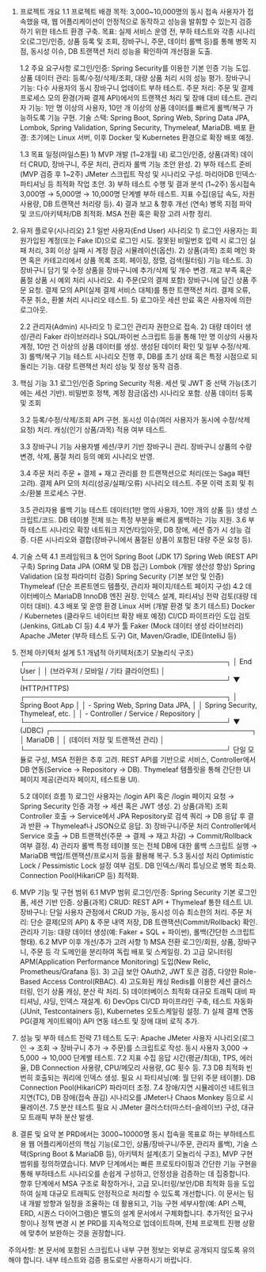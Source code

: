 1. 프로젝트 개요
    1.1 프로젝트 배경
        목적: 3,000~10,000명의 동시 접속 사용자가 접속했을 때, 웹 어플리케이션이 안정적으로 동작하고 성능을 발휘할 수 있는지 검증하기 위한 테스트 환경 구축.
        목표: 실제 서비스 운영 전, 부하 테스트와 각종 시나리오(로그인/인증, 상품 등록 및 조회, 장바구니, 주문, 데이터 롤백 등)를 통해 병목 지점, 동시성 이슈, DB 트랜잭션 처리 성능을 확인하여 개선점을 도출.
    
    1.2 주요 요구사항
        로그인/인증: Spring Security를 이용한 기본 인증 기능 도입.
        상품 데이터 관리: 등록/수정/삭제/조회, 대량 상품 처리 시의 성능 평가.
        장바구니 기능: 다수 사용자의 동시 장바구니 업데이트 부하 테스트.
        주문 처리: 주문 및 결제 프로세스 모의 환경(가짜 결제 API)에서의 트랜잭션 처리 및 장애 대비 테스트.
        관리자 기능: 1만 명 이상의 사용자, 10만 개 이상의 상품 데이터를 빠르게 롤백/복구 가능하도록 기능 구현.
        기술 스택: Spring Boot, Spring Web, Spring Data JPA, Lombok, Spring Validation, Spring Security, Thymeleaf, MariaDB.
        배포 환경: 초기에는 Linux 서버, 이후 Docker 및 Kubernetes 환경으로 확장 배포 예정.
   
    1.3 목표 일정(마일스톤)
        1) MVP 개발 (1~2개월 내)
            로그인/인증, 상품(과목) 데이터 CRUD, 장바구니, 주문 처리, 관리자 롤백 기능 초안 완성.
        2) 부하 테스트 준비 (MVP 검증 후 1~2주)
            JMeter 스크립트 작성 및 시나리오 구성.
            마리아DB 인덱스·파티셔닝 등 최적화 작업 초안.
        3) 부하 테스트 수행 및 결과 분석 (1~2주)
            동시접속 3,000명 → 5,000명 → 10,000명 단계별 부하 테스트.
            지표 수집(응답 속도, 자원 사용량, DB 트랜잭션 처리량 등).
        4) 결과 보고 & 향후 개선 (연속)
            병목 지점 파악 및 코드/아키텍처/DB 최적화.
            MSA 전환 혹은 확장 고려 사항 정리.
2. 유저 플로우(시나리오)
   2.1 일반 사용자(End User) 시나리오
       1) 로그인
           사용자는 회원가입된 계정(또는 Fake ID)으로 로그인 시도.
           잘못된 비밀번호 입력 시 로그인 실패 처리, 3회 이상 실패 시 계정 잠금 시뮬레이션(옵션).
       2) 상품(과목) 조회
           메인 화면 혹은 카테고리에서 상품 목록 조회.
           페이징, 정렬, 검색(필터링) 기능 테스트.
       3) 장바구니 담기 및 수정
           상품을 장바구니에 추가/삭제 및 개수 변경.
           재고 부족 혹은 품절 상품 시 예외 처리 시나리오.
       4) 주문(모의 결제 포함)
           장바구니에 담긴 상품 주문 요청.
           결제 모의 API(실제 결제 서비스 대체)를 통한 트랜잭션 처리.
           결제 오류, 주문 취소, 환불 처리 시나리오 테스트.
       5) 로그아웃
           세션 만료 혹은 사용자에 의한 로그아웃.
   
   2.2 관리자(Admin) 시나리오
       1) 로그인
          관리자 권한으로 접속.
       2) 대량 데이터 생성/관리
          Faker 라이브러리나 SQL/파이썬 스크립트 등을 통해 1만 명 이상의 사용자 계정, 10만 건 이상의 상품 데이터를 생성.
          생성된 데이터 확인 및 일부 수정/삭제.
       3) 롤백/복구 기능
          테스트 시나리오 진행 후, DB를 초기 상태 혹은 특정 시점으로 되돌리는 기능.
          대량 트랜잭션 처리 성능 및 정상 동작 검증.

3. 핵심 기능
   3.1 로그인/인증
       Spring Security 적용.
       세션 및 JWT 중 선택 가능(초기에는 세션 기반).
       비밀번호 정책, 계정 잠금(옵션) 시나리오 포함.
       상품 데이터 등록 및 조회
    
   3.2 등록/수정/삭제/조회 API 구현.
       동시성 이슈(여러 사용자가 동시에 수정/삭제 요청) 처리.
       캐싱(인기 상품/과목) 적용 여부 테스트. 
   
   3.3 장바구니 기능
       사용자별 세션/쿠키 기반 장바구니 관리.
       장바구니 상품의 수량 변경, 삭제, 품절 처리 등의 예외 시나리오 반영.
   
   3.4 주문 처리
       주문 + 결제 + 재고 관리를 한 트랜잭션으로 처리(또는 Saga 패턴 고려).
       결제 API 모의 처리(성공/실패/오류) 시나리오 테스트.
       주문 이력 조회 및 취소/환불 프로세스 구현.
   
   3.5 관리자용 롤백 기능
       테스트 데이터(1만 명의 사용자, 10만 개의 상품 등) 생성 스크립트/코드.
       DB 테이블 전체 또는 특정 부분을 빠르게 롤백하는 기능 지원. 
   3.6 부하 테스트 시나리오 확장
       네트워크 지연/타임아웃, DB 장애, 세션 증가 시 성능 검증.
       다른 시나리오와 결합(장바구니에서 품절된 상품이 포함된 대량 주문 요청 등).

4. 기술 스택
   4.1 프레임워크 & 언어
       Spring Boot (JDK 17)
           Spring Web (REST API 구축)
           Spring Data JPA (ORM 및 DB 접근)
           Lombok (개발 생산성 향상)
           Spring Validation (요청 파라미터 검증)
           Spring Security (기본 보안 및 인증)
           Thymeleaf (단순 프론트엔드 템플릿, 관리자 페이지/테스트 페이지 구성)
   4.2 데이터베이스
       MariaDB
           InnoDB 엔진 권장.
           인덱스 설계, 파티셔닝 전략 검토(대량 데이터 대비).
   4.3 배포 및 운영 환경
       Linux 서버 (개발 환경 및 초기 테스트)
       Docker / Kubernetes (클라우드 네이티브 확장 배포 예정)
       CI/CD 파이프라인 도입 검토(Jenkins, GitLab CI 등)
   4.4 부가 툴
       Faker (Mock 데이터 생성 라이브러리)
       Apache JMeter (부하 테스트 도구)
       Git, Maven/Gradle, IDE(IntelliJ 등)

5. 전체 아키텍처 설계
   5.1 개념적 아키텍처(초기 모놀리식 구조)
   ┌─────────────────────────────────────────┐
   │               End User                  │
   │  (브라우저 / 모바일 / 기타 클라이언트)          │
   └─────────────────────────────────────────┘
                ▼ (HTTP/HTTPS)
   ┌─────────────────────────────────────────┐
   │          Spring Boot App                │
   │  - Spring Web, Spring Data JPA,         │
   │    Spring Security, Thymeleaf, etc.     │
   │  - Controller / Service / Repository    │
   └─────────────────────────────────────────┘
                  ▼ (JDBC)
   ┌─────────────────────────────────────────┐
   │               MariaDB                   │
   │      (데이터 저장 및 트랜잭션 관리)            │
   └─────────────────────────────────────────┘
       단일 모듈로 구성, MSA 전환은 추후 고려.
       REST API를 기반으로 서비스, Controller에서 DB 연동(Service → Repository → DB).
       Thymeleaf 템플릿을 통해 간단한 UI 페이지 제공(관리자 페이지, 테스트용 UI).
   
   5.2 데이터 흐름
         1) 로그인
            사용자는 /login API 혹은 /login 페이지 요청 → Spring Security 인증 과정 → 세션 혹은 JWT 생성.
         2) 상품(과목) 조회
            Controller 호출 → Service에서 JPA Repository로 검색 쿼리 → DB 응답 후 결과 반환 → Thymeleaf나 JSON으로 응답.
         3) 장바구니/주문 처리
            Controller에서 Service 호출 → DB 트랜잭션(주문 → 결제 → 재고 차감) → Commit/Rollback 여부 결정.
         4) 관리자 롤백
            특정 테이블 또는 전체 DB에 대한 롤백 스크립트 실행 → MariaDB 백업/트랜잭션/프로시저 등을 활용해 복구.
   5.3 동시성 처리
        Optimistic Lock / Pessimistic Lock 설정 여부 검토.
        DB 인덱스/쿼리 튜닝으로 병목 최소화.
        Connection Pool(HikariCP 등) 최적화.
6. MVP 기능 및 구현 범위
   6.1 MVP 범위
       로그인/인증: Spring Security 기본 로그인 폼, 세션 기반 인증.
       상품(과목) CRUD: REST API + Thymeleaf 통한 테스트 UI.
       장바구니: 단일 사용자 관점에서 CRUD 가능, 동시성 이슈 최소한의 처리.
       주문 처리: 단순 결제(모의 API) & 주문 내역 저장, DB 트랜잭션(Commit/Rollback) 확인.
       관리자 기능: 대량 데이터 생성(예: Faker + SQL + 파이썬), 롤백(간단한 스크립트 형태).
   6.2 MVP 이후 개선/추가 고려 사항
       1) MSA 전환
          로그인/회원, 상품, 장바구니, 주문 등 각 도메인을 분리하여 독립 배포 및 스케일링.
       2) 고급 모니터링
          APM(Application Performance Monitoring) 도입(New Relic, Prometheus/Grafana 등).
       3) 고급 보안
          OAuth2, JWT 토큰 검증, 다양한 Role-Based Access Control(RBAC).
       4) 고도화된 캐싱
          Redis를 이용한 세션 클러스터링, 인기 상품 캐싱, 분산 락 처리.
       5) 데이터베이스 최적화
          대규모 트래픽 대비 파티셔닝, 샤딩, 인덱스 재설계.
       6) DevOps
          CI/CD 파이프라인 구축, 테스트 자동화(JUnit, Testcontainers 등), Kubernetes 오토스케일링 설정.
       7) 실제 결제 연동
          PG(결제 게이트웨이) API 연동 테스트 및 장애 대비 로직 추가.
7. 성능 및 부하 테스트 전략
   7.1 테스트 도구: Apache JMeter
       사용자 시나리오(로그인 → 조회 → 장바구니 추가 → 주문)를 스크립트로 작성.
       동시 사용자 3,000 → 5,000 → 10,000 단계별 테스트.
   7.2 지표 수집
       응답 시간(평균/최대), TPS, 에러율, DB Connection 사용량, CPU/메모리 사용량, GC 횟수 등.
   7.3 DB 최적화
       빈번히 호출되는 쿼리에 인덱스 생성.
       필요 시 파티셔닝(예: 월 단위 주문 테이블).
       DB Connection Pool(HikariCP) 파라미터 조정. 
   7.4 장애/지연 시뮬레이션
       네트워크 지연(TC), DB 장애(접속 끊김) 시나리오를 JMeter나 Chaos Monkey 등으로 시뮬레이션.
   7.5 분산 테스트
       필요 시 JMeter 클러스터(마스터-슬레이브) 구성, 대규모 트래픽 부하 분산 발생.
8. 결론 및 요약
  본 PRD에서는 3000~10000명 동시 접속을 목표로 하는 부하테스트용 웹 어플리케이션의 핵심 기능(로그인, 상품/장바구니/주문, 관리자 롤백), 기술 스택(Spring Boot & MariaDB 등), 아키텍처 설계(초기 모놀리식 구조), MVP 구현 범위를 정의하였습니다.
MVP 단계에서는 빠른 프로토타이핑과 간단한 기능 구현을 통해 부하테스트 시나리오를 손쉽게 구성하고, 안정성을 검증하는 데 집중합니다.
향후 단계에서 MSA 구조로 확장하거나, 고급 모니터링/보안/DB 최적화 등을 도입하여 실제 대규모 트래픽도 안정적으로 처리할 수 있도록 개선합니다.
이 문서는 팀 내 개발 방향과 일정을 조율하는 데 활용되고, 기능 구현 세부사항(예: API 스펙, ERD, 시퀀스 다이어그램)은 별도의 설계 문서에서 구체화합니다.
추가적인 요구사항이나 정책 변경 시 본 PRD를 지속적으로 업데이트하며, 전체 프로젝트 진행 상황에 맞추어 보완하는 것을 권장합니다.

주의사항: 본 문서에 포함된 스크립트나 내부 구현 정보는 외부로 공개되지 않도록 유의해야 합니다. 내부 테스트와 검증 용도로만 사용하시기 바랍니다.